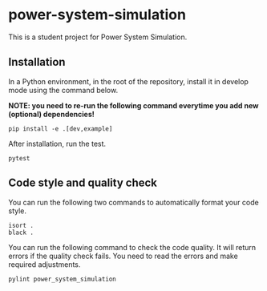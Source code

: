 # power-system-simulation

This is a student project for Power System Simulation.


## Installation

In a Python environment, in the root of the repository, install it in develop mode using the command below.

**NOTE: you need to re-run the following command everytime you add new (optional) dependencies!**

```shell
pip install -e .[dev,example]
```

After installation, run the test.

```shell
pytest
```

## Code style and quality check

You can run the following two commands to automatically format your code style.

```shell
isort .
black .
```

You can run the following command to check the code quality.
It will return errors if the quality check fails.
You need to read the errors and make required adjustments.

```shell
pylint power_system_simulation 
```
